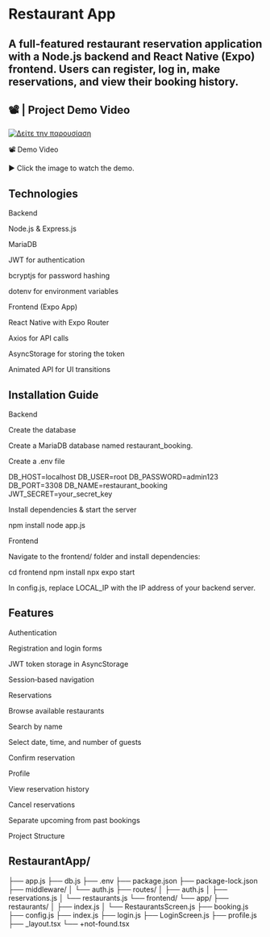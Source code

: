 #  Restaurant  App

A full‑featured restaurant reservation application with a Node.js backend and React Native (Expo) frontend. Users can register, log in, make reservations, and view their booking history.
---

## 📽️  | Project Demo Video

[![Δείτε την παρουσίαση](https://img.youtube.com/vi/rPV9cfTbVoE/0.jpg)](https://youtube.com/shorts/rPV9cfTbVoE?feature=share)

📽️ Demo Video



▶️ Click the image to watch the demo.

##  Technologies

Backend

Node.js & Express.js

MariaDB

JWT for authentication

bcryptjs for password hashing

dotenv for environment variables

Frontend (Expo App)

React Native with Expo Router

Axios for API calls

AsyncStorage for storing the token

Animated API for UI transitions

##  Installation Guide

Backend

Create the database

Create a MariaDB database named restaurant_booking.

Create a .env file

DB_HOST=localhost
DB_USER=root
DB_PASSWORD=admin123
DB_PORT=3308
DB_NAME=restaurant_booking
JWT_SECRET=your_secret_key

Install dependencies & start the server

npm install
node app.js

Frontend

Navigate to the frontend/ folder and install dependencies:

cd frontend
npm install
npx expo start

In config.js, replace LOCAL_IP with the IP address of your backend server.

## Features

Authentication

Registration and login forms

JWT token storage in AsyncStorage

Session‑based navigation

Reservations

Browse available restaurants

Search by name

Select date, time, and number of guests

Confirm reservation

Profile

View reservation history

Cancel reservations

Separate upcoming from past bookings

 Project Structure

## RestaurantApp/
├── app.js
├── db.js
├── .env
├── package.json
├── package-lock.json
├── middleware/
│   └── auth.js
├── routes/
│   ├── auth.js
│   ├── reservations.js
│   └── restaurants.js
└── frontend/
    └── app/
        ├── restaurants/
        │   ├── index.js
        │   └── RestaurantsScreen.js
        ├── booking.js
        ├── config.js
        ├── index.js
        ├── login.js
        ├── LoginScreen.js
        ├── profile.js
        ├── _layout.tsx
        └── +not-found.tsx

